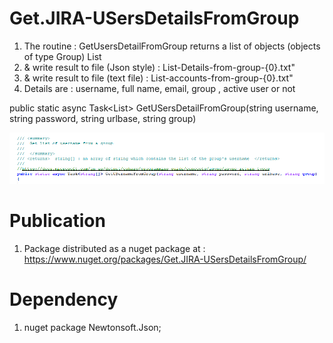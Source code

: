 # Get.JIRA-USersDetailsFromGroup

1. The routine : GetUsersDetailFromGroup returns a list of objects (objects of type Group) List<GroupInfo>
2. & write result to file (Json style) : List-Details-from-group-{0}.txt" 
3. & write result to file (text file)  : List-accounts-from-group-{0}.txt"
4. Details are : username, full name, email, group , active user or not
   
  public static async Task<List<GroupInfo>> GetUSersDetailFromGroup(string username, string password, string urlbase, string group)
  
   ![alt text](https://github.com/guihen01/RestApi-JIRA-Lib/blob/main/GetAllUsernameFromGroup/Capture-1.PNG "Logo Title Text 1")
  
# Publication

1. Package distributed as a nuget package at : https://www.nuget.org/packages/Get.JIRA-USersDetailsFromGroup/

# Dependency

1. nuget package Newtonsoft.Json;
